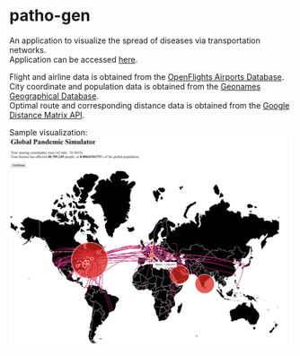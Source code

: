 # patho-gen
An application to visualize the spread of diseases via transportation networks.  
Application can be accessed [here](https://nikhilsaggi.pythonanywhere.com).

Flight and airline data is obtained from the [OpenFlights Airports Database](https://openflights.org/data.html).  
City coordinate and population data is obtained from the [Geonames Geographical Database](http://www.geonames.org/export/JSON-webservices.html).  
Optimal route and corresponding distance data is obtained from the [Google Distance Matrix API](https://developers.google.com/maps/documentation/distance-matrix/start).

Sample visualization:
![Screenshot](https://github.com/nikhilsaggi/patho-gen/blob/master/images/pic2.PNG)
